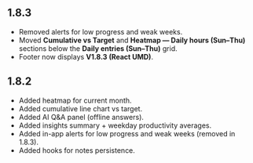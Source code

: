 ## 1.8.3
- Removed alerts for low progress and weak weeks.
- Moved **Cumulative vs Target** and **Heatmap — Daily hours (Sun–Thu)** sections below the **Daily entries (Sun–Thu)** grid.
- Footer now displays **V1.8.3 (React UMD)**.

## 1.8.2
- Added heatmap for current month.
- Added cumulative line chart vs target.
- Added AI Q&A panel (offline answers).
- Added insights summary + weekday productivity averages.
- Added in-app alerts for low progress and weak weeks (removed in 1.8.3).
- Added hooks for notes persistence.
